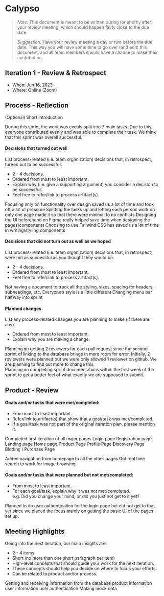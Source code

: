 # Calypso

 > _Note:_ This document is meant to be written during (or shortly after) your review meeting, which should happen fairly close to the due date.      
 >      
 > _Suggestion:_ Have your review meeting a day or two before the due date. This way you will have some time to go over (and edit) this document, and all team members should have a chance to make their contribution.


## Iteration 1 - Review & Retrospect

 * When: Jun 16, 2023
 * Where: Online (Zoom)

## Process - Reflection

(Optional) Short introduction

During this sprint the work was evenly split into 7 main tasks. Due to this, everyone contributed evenly and was able to complete their task. We think that this sprint was overall successful. 

#### Decisions that turned out well

List process-related (i.e. team organization) decisions that, in retrospect, turned out to be successful.

 * 2 - 4 decisions.
 * Ordered from most to least important.
 * Explain why (i.e. give a supporting argument) you consider a decision to be successful.
 * Feel free to refer/link to process artifact(s).

Focusing only on functionality over design saved us a lot of time and took off a lot of pressure
Splitting the tasks up and letting each person work on only one page made it so that there were minimal to no conflicts
Designing the UI beforehand on Figma really helped save time when designing the pages/components
Choosing to use Tailwind CSS has saved us a lot of time in writing/styling components







#### Decisions that did not turn out as well as we hoped

List process-related (i.e. team organization) decisions that, in retrospect, were not as successful as you thought they would be.

 * 2 - 4 decisions.
 * Ordered from most to least important.
 * Feel free to refer/link to process artifact(s).

Not having a document to track all the styling, sizes, spacing for headers, subheadings, etc. Everyone’s style is a little different
Changing menu bar halfway into sprint


#### Planned changes

List any process-related changes you are planning to make (if there are any)

 * Ordered from most to least important.
 * Explain why you are making a change.

Planning on getting 2 reviewers for each pull request since the second sprint of linking to the database brings in more room for error. Initially, 2 reviewers were planned but we were only allowed 1 reviewer on github. We are planning to find out more to change this.  
Planning on completing sprint documentations within the first week of the sprint to get a better feel of what exactly we are supposed to submit. 


## Product - Review

#### Goals and/or tasks that were met/completed:

 * From most to least important.
 * Refer/link to artifact(s) that show that a goal/task was met/completed.
 * If a goal/task was not part of the original iteration plan, please mention it.

Completed first iteration of all major pages
Login page
Registration page 
Landing page
Home page
Product Page
Profile Page
Discovery Page
Bidding / Purchase Page

Added navigation from homepage to all the other pages
Got real time search to work for Image browsing

#### Goals and/or tasks that were planned but not met/completed:

 * From most to least important.
 * For each goal/task, explain why it was not met/completed.      
   e.g. Did you change your mind, or did you just not get to it yet?

Planned to do user authentication for the login page but did not get to that yet since we placed the focus mainly on getting the basic UI of the pages set up. 

## Meeting Highlights

Going into the next iteration, our main insights are:

 * 2 - 4 items
 * Short (no more than one short paragraph per item)
 * High-level concepts that should guide your work for the next iteration.
 * These concepts should help you decide on where to focus your efforts.
 * Can be related to product and/or process.

Getting and receiving information from the database 
product information
user information
user authentication
Making mock data

